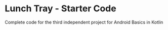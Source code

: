 Lunch Tray - Starter Code
==================================

Complete code for the third independent project for Android Basics in Kotlin

